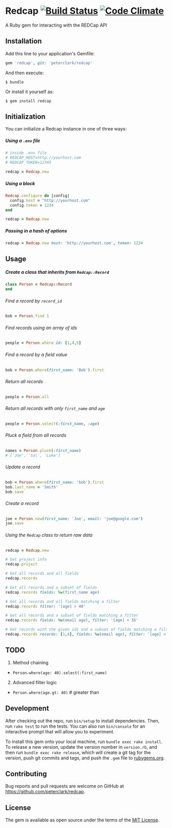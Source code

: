 # Redcap [![Build Status](https://travis-ci.org/peterclark/redcap.svg?branch=master)](https://travis-ci.org/peterclark/redcap) [![Code Climate](https://codeclimate.com/github/peterclark/redcap/badges/gpa.svg)](https://codeclimate.com/github/peterclark/redcap)

A Ruby gem for interacting with the REDCap API

## Installation

Add this line to your application's Gemfile:

```ruby
gem 'redcap', git: 'peterclark/redcap'
```

And then execute:

    $ bundle

Or install it yourself as:

    $ gem install redcap

## Initialization

You can initialize a Redcap instance in one of three ways:

##### Using a `.env` file

```ruby
# inside .env file
# REDCAP_HOST=http://yourhost.com
# REDCAP_TOKEN=12345

redcap = Redcap.new
```

##### Using a block

```ruby
Redcap.configure do |config|
  config.host = "http://yourhost.com"
  config.token = 1234
end

redcap = Redcap.new
```

##### Passing in a hash of options

```ruby
redcap = Redcap.new host: 'http://yourhost.com', token: 1234
```

## Usage

##### Create a class that inherits from `Redcap::Record`
```ruby
class Person < Redcap::Record
end
```

###### Find a record by `record_id`
```ruby
bob = Person.find 1
```

###### Find records using an array of ids
```ruby
people = Person.where id: [1,4,5]
```

###### Find a record by a field value
```ruby
bob = Person.where(first_name: 'Bob').first
```

###### Return all records
```ruby
people = Person.all
```

###### Return all records with only `first_name` and `age`
```ruby
people = Person.select(:first_name, :age)
```

###### Pluck a field from all records
```ruby
names = Person.pluck(:first_name)
# ['Joe', 'Sal', 'Luke']
```

###### Update a record
```ruby
bob = Person.where(first_name: 'bob').first
bob.last_name = 'Smith'
bob.save
```

###### Create a record
```ruby
joe = Person.new(first_name: 'Joe', email: 'joe@google.com')
joe.save
```

###### Using the `Redcap` class to return raw data
```ruby
redcap = Redcap.new

# Get project info
redcap.project

# Get all records and all fields
redcap.records

# Get all records and a subset of fields
redcap.records fields: %w(first_name age)

# Get all records and all fields matching a filter
redcap.records filter: '[age] > 40'

# Get all records and a subset of fields matching a filter
redcap.records fields: %w(email age), filter: '[age] < 35'

# Get records with the given ids and a subset of fields matching a filter
redcap.records records: [1,4], fields: %w(email age), filter: '[age] < 35'
```

## TODO

1. Method chaining
  - `Person.where(age: 40).select(:first_name)`
2. Advanced filter logic
  - `Person.where(age.gt: 40)` # greater than

## Development

After checking out the repo, run `bin/setup` to install dependencies. Then, run `rake test` to run the tests. You can also run `bin/console` for an interactive prompt that will allow you to experiment.

To install this gem onto your local machine, run `bundle exec rake install`. To release a new version, update the version number in `version.rb`, and then run `bundle exec rake release`, which will create a git tag for the version, push git commits and tags, and push the `.gem` file to [rubygems.org](https://rubygems.org).

## Contributing

Bug reports and pull requests are welcome on GitHub at https://github.com/peterclark/redcap.


## License

The gem is available as open source under the terms of the [MIT License](http://opensource.org/licenses/MIT).
